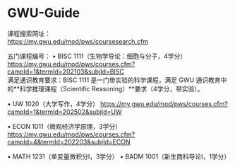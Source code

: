 # GWU-Guide

课程搜索网址：  
https://my.gwu.edu/mod/pws/coursesearch.cfm  

五门课程编号：
•  BISC 1111（生物学导论：细胞与分子，4学分）  
https://my.gwu.edu/mod/pws/courses.cfm?campId=1&termId=202103&subjId=BISC  
 满足通识教育要求：BISC 1111 是一门带实验的科学课程，满足 GWU 通识教育中的**科学推理课程（Scientific Reasoning）**要求（4学分，带实验）。  

•  UW 1020（大学写作，4学分） 
https://my.gwu.edu/mod/pws/courses.cfm?campId=1&termId=202502&subjId=UW  

•  ECON 1011（微观经济学原理，3学分） 
https://my.gwu.edu/mod/pws/courses.cfm?campId=4&termId=202203&subjId=ECON  

•  MATH 1231（单变量微积分I，3学分） 
•  BADM 1001（新生商科导论I，1学分）

